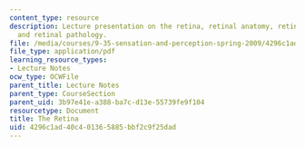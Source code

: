 ```yaml
---
content_type: resource
description: Lecture presentation on the retina, retinal anatomy, retinal topography,
  and retinal pathology.
file: /media/courses/9-35-sensation-and-perception-spring-2009/4296c1ad40c401365885bbf2c9f25dad_MIT9_35s09_lec03_retina.pdf
file_type: application/pdf
learning_resource_types:
- Lecture Notes
ocw_type: OCWFile
parent_title: Lecture Notes
parent_type: CourseSection
parent_uid: 3b97e41e-a388-ba7c-d13e-55739fe9f104
resourcetype: Document
title: The Retina
uid: 4296c1ad-40c4-0136-5885-bbf2c9f25dad
---
```

